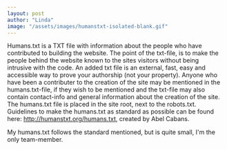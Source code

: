 ```yaml
---
layout: post
author: "Linda"
image: "/assets/images/humanstxt-isolated-blank.gif"
---
```


 Humans.txt is a TXT file with information about the people who have contributed to building the website. The point of the txt-file, is to make the people behind the website known to the sites visitors without being intrusive with the code. An added txt file is an external, fast, easy and accessible way to prove your authorship (not your property).
 Anyone who have been a contributer to the creation of the site may be mentioned in the humans.txt-file, if they wish to be mentioned and the txt-file may also contain contact-info and general information about the creation of the site. The humans.txt file is placed in the site root, next to the robots.txt. Guidelines to make the humans.txt as standard as possible can be found here:  http://humanstxt.org/humans.txt, created by Abel Cabans.

 My humans.txt follows the standard mentioned, but is quite small, I'm the only team-member. 